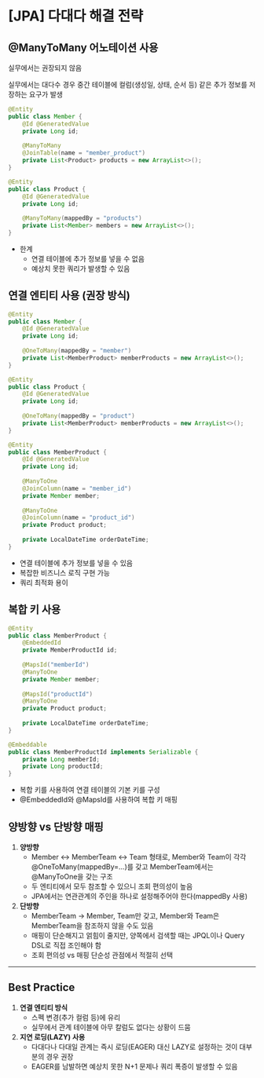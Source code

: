 # [JPA] 다대다 해결 전략

## **@ManyToMany 어노테이션 사용**

실무에서는 권장되지 않음

실무에서는 대다수 경우 중간 테이블에 컬럼(생성일, 상태, 순서 등) 같은 추가 정보를 저장하는 요구가 발생

```java
@Entity
public class Member {
    @Id @GeneratedValue
    private Long id;
    
    @ManyToMany
    @JoinTable(name = "member_product")
    private List<Product> products = new ArrayList<>();
}

@Entity
public class Product {
    @Id @GeneratedValue
    private Long id;
    
    @ManyToMany(mappedBy = "products")
    private List<Member> members = new ArrayList<>();
}
```

- 한계
    - 연결 테이블에 추가 정보를 넣을 수 없음
    - 예상치 못한 쿼리가 발생할 수 있음

## **연결 엔티티 사용 (권장 방식)**

```java
@Entity
public class Member {
    @Id @GeneratedValue
    private Long id;
    
    @OneToMany(mappedBy = "member")
    private List<MemberProduct> memberProducts = new ArrayList<>();
}

@Entity
public class Product {
    @Id @GeneratedValue
    private Long id;
    
    @OneToMany(mappedBy = "product")
    private List<MemberProduct> memberProducts = new ArrayList<>();
}

@Entity
public class MemberProduct {
    @Id @GeneratedValue
    private Long id;
    
    @ManyToOne
    @JoinColumn(name = "member_id")
    private Member member;
    
    @ManyToOne
    @JoinColumn(name = "product_id")
    private Product product;
    
    private LocalDateTime orderDateTime;
}

```

- 연결 테이블에 추가 정보를 넣을 수 있음
- 복잡한 비즈니스 로직 구현 가능
- 쿼리 최적화 용이

## **복합 키 사용**

```java
@Entity
public class MemberProduct {
    @EmbeddedId
    private MemberProductId id;
    
    @MapsId("memberId")
    @ManyToOne
    private Member member;
    
    @MapsId("productId")
    @ManyToOne
    private Product product;
    
    private LocalDateTime orderDateTime;
}

@Embeddable
public class MemberProductId implements Serializable {
    private Long memberId;
    private Long productId;
}
```

- 복합 키를 사용하여 연결 테이블의 기본 키를 구성
- @EmbeddedId와 @MapsId를 사용하여 복합 키 매핑

## 양방향 vs 단방향 매핑

1. **양방향**
    - Member ↔ MemberTeam ↔ Team 형태로, Member와 Team이 각각 @OneToMany(mappedBy=...)를 갖고 MemberTeam에서는 @ManyToOne을 갖는 구조
    - 두 엔티티에서 모두 참조할 수 있으니 조회 편의성이 높음
    - JPA에서는 연관관계의 주인을 하나로 설정해주어야 한다(mappedBy 사용)
2. **단방향**
    - MemberTeam → Member, Team만 갖고, Member와 Team은 MemberTeam을 참조하지 않을 수도 있음
    - 매핑이 단순해지고 얽힘이 줄지만, 양쪽에서 검색할 때는 JPQL이나 Query DSL로 직접 조인해야 함
    - 조회 편의성 vs 매핑 단순성 관점에서 적절히 선택

---

## Best Practice

1. **연결 엔티티 방식**
    - 스펙 변경(추가 컬럼 등)에 유리
    - 실무에서 관계 테이블에 아무 칼럼도 없다는 상황이 드뭄
2. **지연 로딩(LAZY) 사용**
    - 다대다나 다대일 관계는 즉시 로딩(EAGER) 대신 LAZY로 설정하는 것이 대부분의 경우 권장
    - EAGER를 남발하면 예상치 못한 N+1 문제나 쿼리 폭증이 발생할 수 있음
